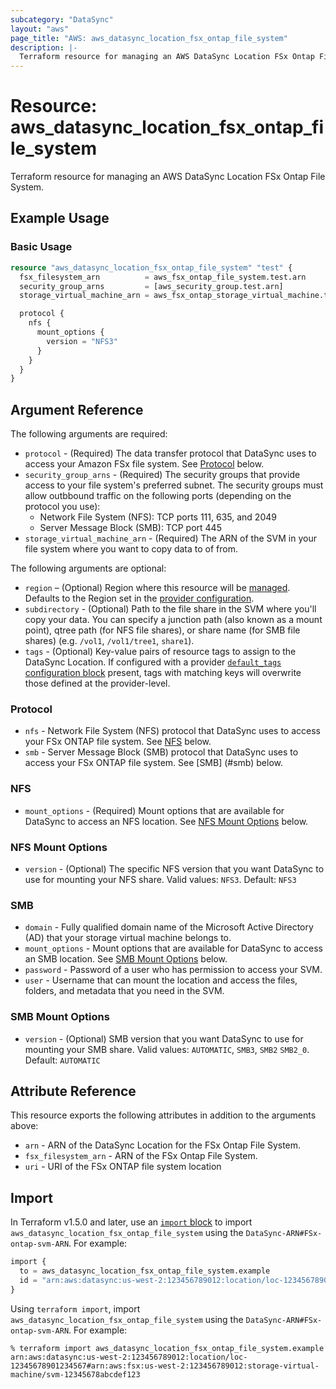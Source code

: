 ```yaml
---
subcategory: "DataSync"
layout: "aws"
page_title: "AWS: aws_datasync_location_fsx_ontap_file_system"
description: |-
  Terraform resource for managing an AWS DataSync Location FSx Ontap File System.
---
```


# Resource: aws_datasync_location_fsx_ontap_file_system

Terraform resource for managing an AWS DataSync Location FSx Ontap File System.

## Example Usage

### Basic Usage

```terraform
resource "aws_datasync_location_fsx_ontap_file_system" "test" {
  fsx_filesystem_arn          = aws_fsx_ontap_file_system.test.arn
  security_group_arns         = [aws_security_group.test.arn]
  storage_virtual_machine_arn = aws_fsx_ontap_storage_virtual_machine.test.arn

  protocol {
    nfs {
      mount_options {
        version = "NFS3"
      }
    }
  }
}
```

## Argument Reference

The following arguments are required:

* `protocol` - (Required) The data transfer protocol that DataSync uses to access your Amazon FSx file system. See [Protocol](#protocol) below.
* `security_group_arns` - (Required) The security groups that provide access to your file system's preferred subnet. The security groups must allow outbbound traffic on the following ports (depending on the protocol you use):
    * Network File System (NFS): TCP ports 111, 635, and 2049
    * Server Message Block (SMB): TCP port 445
* `storage_virtual_machine_arn` - (Required) The ARN of the SVM in your file system where you want to copy data to of from.

The following arguments are optional:

* `region` – (Optional) Region where this resource will be [managed](https://docs.aws.amazon.com/general/latest/gr/rande.html#regional-endpoints). Defaults to the Region set in the [provider configuration](https://registry.terraform.io/providers/hashicorp/aws/latest/docs#aws-configuration-reference).
* `subdirectory` - (Optional) Path to the file share in the SVM where you'll copy your data. You can specify a junction path (also known as a mount point), qtree path (for NFS file shares), or share name (for SMB file shares) (e.g. `/vol1`, `/vol1/tree1`, `share1`).
* `tags` - (Optional) Key-value pairs of resource tags to assign to the DataSync Location. If configured with a provider [`default_tags` configuration block](https://registry.terraform.io/providers/hashicorp/aws/latest/docs#default_tags-configuration-block) present, tags with matching keys will overwrite those defined at the provider-level.

### Protocol

* `nfs` - Network File System (NFS) protocol that DataSync uses to access your FSx ONTAP file system. See [NFS](#nfs) below.
* `smb` - Server Message Block (SMB) protocol that DataSync uses to access your FSx ONTAP file system. See [SMB] (#smb) below.

### NFS

* `mount_options` - (Required) Mount options that are available for DataSync to access an NFS location. See [NFS Mount Options](#nfs-mount-options) below.

### NFS Mount Options

* `version` - (Optional) The specific NFS version that you want DataSync to use for mounting your NFS share. Valid values: `NFS3`. Default: `NFS3`

### SMB

* `domain` - Fully qualified domain name of the Microsoft Active Directory (AD) that your storage virtual machine belongs to.
* `mount_options` - Mount options that are available for DataSync to access an SMB location. See [SMB Mount Options](#smb-mount-options) below.
* `password` - Password of a user who has permission to access your SVM.
* `user` - Username that can mount the location and access the files, folders, and metadata that you need in the SVM.

### SMB Mount Options

* `version` - (Optional) SMB version that you want DataSync to use for mounting your SMB share. Valid values: `AUTOMATIC`, `SMB3`, `SMB2` `SMB2_0`. Default: `AUTOMATIC`

## Attribute Reference

This resource exports the following attributes in addition to the arguments above:

* `arn` - ARN of the DataSync Location for the FSx Ontap File System.
* `fsx_filesystem_arn` - ARN of the FSx Ontap File System.
* `uri` - URI of the FSx ONTAP file system location

## Import

In Terraform v1.5.0 and later, use an [`import` block](https://developer.hashicorp.com/terraform/language/import) to import `aws_datasync_location_fsx_ontap_file_system` using the `DataSync-ARN#FSx-ontap-svm-ARN`. For example:

```terraform
import {
  to = aws_datasync_location_fsx_ontap_file_system.example
  id = "arn:aws:datasync:us-west-2:123456789012:location/loc-12345678901234567#arn:aws:fsx:us-west-2:123456789012:storage-virtual-machine/svm-12345678abcdef123"
}
```

Using `terraform import`, import `aws_datasync_location_fsx_ontap_file_system` using the `DataSync-ARN#FSx-ontap-svm-ARN`. For example:

```console
% terraform import aws_datasync_location_fsx_ontap_file_system.example arn:aws:datasync:us-west-2:123456789012:location/loc-12345678901234567#arn:aws:fsx:us-west-2:123456789012:storage-virtual-machine/svm-12345678abcdef123
```
